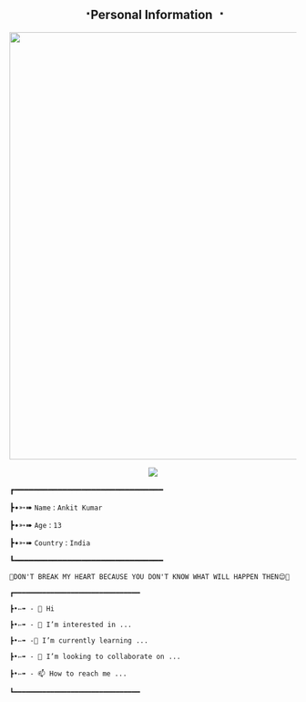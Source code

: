 <h2 align="center"><b> ⠐Personal Information ⠐ </b></h2>

<p align='Middle'><a href='https://t.me/GODOPBOY'><img src='https://te.legra.ph/file/5f1cf8dce076ee7558b46.jpg' width='750"'></a></p>


<p align="center">
  <img src="https://readme-typing-svg.herokuapp.com?color=F77247&width=420&lines=NOOB+IN+CODINGS%E2%9C%8C%EF%B8%8F;NOOB+IN+CODINGS%E2%9D%A4%EF%B8%8F">
</p> 


┏━━━━━━━━━━━━━━━━━━━━━━━━━━━━━━━

┣•➳➠ ```Name``` : ```Ankit Kumar```

┣•➳➠ ```Age``` : ```13```

┣•➳➠ ```Country``` : ```India```

┗━━━━━━━━━━━━━━━━━━━━━━━━━━━━━━━


```
💙DON'T BREAK MY HEART BECAUSE YOU DON'T KNOW WHAT WILL HAPPEN THEN😌💙
 ```


```
┏━━━━━━━━━━━━━━━━━━━━━━━━━━━━━━━

┣•➳➠ - 👋 Hi

┣•➳➠ - 👀 I’m interested in ...

┣•➳➠ -🌱 I’m currently learning ...

┣•➳➠ - 💞️ I’m looking to collaborate on ... 

┣•➳➠ - 📫 How to reach me ...

┗━━━━━━━━━━━━━━━━━━━━━━━━━━━━━━━
```




<!---
GODOP-ANKIT/GODOP-ANKIT is a ✨ special ✨ repository because its `README.md` (this file) appears on your GitHub profile.
You can click the Preview link to take a look at your changes.
---> 
